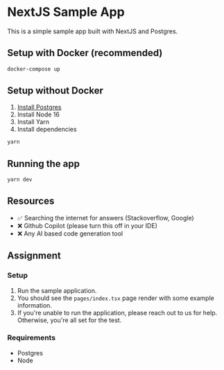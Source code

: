 # NextJS Sample App
This is a simple sample app built with NextJS and Postgres.

## Setup with Docker (recommended)
```bash
docker-compose up
```

## Setup without Docker
1. [Install Postgres](https://www.postgresql.org/download/macosx/)
2. Install Node 16 
3. Install Yarn
4. Install dependencies
```bash
yarn
```

## Running the app
```bash
yarn dev
```

## Resources
- ✅ Searching the internet for answers (Stackoverflow, Google)
- ❌ Github Copilot (please turn this off in your IDE)
- ❌ Any AI based code generation tool

## Assignment
### Setup
1. Run the sample application.
2. You should see the `pages/index.tsx` page render with some example information.
3. If you're unable to run the application, please reach out to us for help. Otherwise, you're all set for the test.


### Requirements
- Postgres
- Node